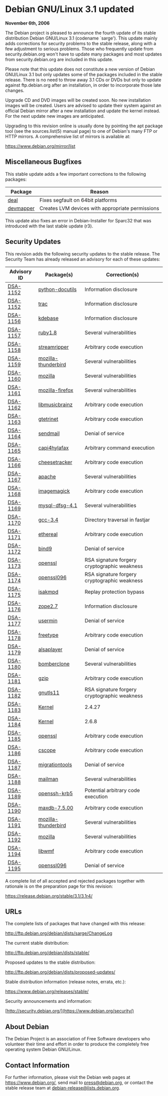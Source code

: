 
Debian GNU/Linux 3.1 updated
============================


**November 6th, 2006**


The Debian project is pleased to announce the fourth update of its
stable distribution Debian GNU/Linux 3.1 (codename `sarge'). This
update mainly adds corrections for security problems to the stable
release, along with a few adjustment to serious problems. Those who
frequently update from security.debian.org won't have to update many
packages and most updates from security.debian.org are included in
this update.


Please note that this update does not constitute a new version of
Debian GNU/Linux 3.1 but only updates some of the packages included in
the stable release. There is no need to throw away 3.1 CDs or DVDs
but only to update against ftp.debian.org after an installation, in
order to incorporate those late changes.


Upgrade CD and DVD images will be created soon. No new installation
images will be created. Users are advised to update their system
against an official Debian mirror after a new installation and update
the kernel instead. For the next update new images are anticipated.


Upgrading to this revision online is usually done by pointing the
apt package tool (see the sources.list(5) manual page) to one of
Debian's many FTP or HTTP mirrors. A comprehensive list of mirrors is
available at:



<https://www.debian.org/mirror/list>

Miscellaneous Bugfixes
----------------------


This stable update adds a few important corrections to the following
packages:




| Package | Reason |
| --- | --- |
| [deal](https://packages.debian.org/src:deal) | Fixes segfault on 64bit platforms |
| [devmapper](https://packages.debian.org/src:devmapper) | Creates LVM devices with appropriate permissions |


This update also fixes an error in Debian-Installer for Sparc32 that
was introduced with the last stable update (r3).


Security Updates
----------------


This revision adds the following security updates to the stable release.
The Security Team has already released an advisory for each of these
updates:




| Advisory ID | Package(s) | Correction(s) |
| --- | --- | --- |
| [DSA-1152](https://www.debian.org/security/2006/dsa-1152) | [python-docutils](https://packages.debian.org/src:python-docutils) | Information disclosure |
| [DSA-1152](https://www.debian.org/security/2006/dsa-1152) | [trac](https://packages.debian.org/src:trac) | Information disclosure |
| [DSA-1156](https://www.debian.org/security/2006/dsa-1156) | [kdebase](https://packages.debian.org/src:kdebase) | Information disclosure |
| [DSA-1157](https://www.debian.org/security/2006/dsa-1157) | [ruby1.8](https://packages.debian.org/src:ruby1.8) | Several vulnerabilities |
| [DSA-1158](https://www.debian.org/security/2006/dsa-1158) | [streamripper](https://packages.debian.org/src:streamripper) | Arbitrary code execution |
| [DSA-1159](https://www.debian.org/security/2006/dsa-1159) | [mozilla-thunderbird](https://packages.debian.org/src:mozilla-thunderbird) | Several vulnerabilities |
| [DSA-1160](https://www.debian.org/security/2006/dsa-1160) | [mozilla](https://packages.debian.org/src:mozilla) | Several vulnerabilities |
| [DSA-1161](https://www.debian.org/security/2006/dsa-1161) | [mozilla-firefox](https://packages.debian.org/src:mozilla-firefox) | Several vulnerabilities |
| [DSA-1162](https://www.debian.org/security/2006/dsa-1162) | [libmusicbrainz](https://packages.debian.org/src:libmusicbrainz) | Arbitrary code execution |
| [DSA-1163](https://www.debian.org/security/2006/dsa-1163) | [gtetrinet](https://packages.debian.org/src:gtetrinet) | Arbitrary code execution |
| [DSA-1164](https://www.debian.org/security/2006/dsa-1164) | [sendmail](https://packages.debian.org/src:sendmail) | Denial of service |
| [DSA-1165](https://www.debian.org/security/2006/dsa-1165) | [capi4hylafax](https://packages.debian.org/src:capi4hylafax) | Arbitrary command execution |
| [DSA-1166](https://www.debian.org/security/2006/dsa-1166) | [cheesetracker](https://packages.debian.org/src:cheesetracker) | Arbitrary code execution |
| [DSA-1167](https://www.debian.org/security/2006/dsa-1167) | [apache](https://packages.debian.org/src:apache) | Several vulnerabilities |
| [DSA-1168](https://www.debian.org/security/2006/dsa-1168) | [imagemagick](https://packages.debian.org/src:imagemagick) | Arbitrary code execution |
| [DSA-1169](https://www.debian.org/security/2006/dsa-1169) | [mysql-dfsg-4.1](https://packages.debian.org/src:mysql-dfsg-4.1) | Several vulnerabilities |
| [DSA-1170](https://www.debian.org/security/2006/dsa-1170) | [gcc-3.4](https://packages.debian.org/src:gcc-3.4) | Directory traversal in fastjar |
| [DSA-1171](https://www.debian.org/security/2006/dsa-1171) | [ethereal](https://packages.debian.org/src:ethereal) | Arbitrary code execution |
| [DSA-1172](https://www.debian.org/security/2006/dsa-1172) | [bind9](https://packages.debian.org/src:bind9) | Denial of service |
| [DSA-1173](https://www.debian.org/security/2006/dsa-1173) | [openssl](https://packages.debian.org/src:openssl) | RSA signature forgery cryptographic weakness |
| [DSA-1174](https://www.debian.org/security/2006/dsa-1174) | [openssl096](https://packages.debian.org/src:openssl096) | RSA signature forgery cryptographic weakness |
| [DSA-1175](https://www.debian.org/security/2006/dsa-1175) | [isakmpd](https://packages.debian.org/src:isakmpd) | Replay protection bypass |
| [DSA-1176](https://www.debian.org/security/2006/dsa-1176) | [zope2.7](https://packages.debian.org/src:zope2.7) | Information disclosure |
| [DSA-1177](https://www.debian.org/security/2006/dsa-1177) | [usermin](https://packages.debian.org/src:usermin) | Denial of service |
| [DSA-1178](https://www.debian.org/security/2006/dsa-1178) | [freetype](https://packages.debian.org/src:freetype) | Arbitrary code execution |
| [DSA-1179](https://www.debian.org/security/2006/dsa-1179) | [alsaplayer](https://packages.debian.org/src:alsaplayer) | Denial of service |
| [DSA-1180](https://www.debian.org/security/2006/dsa-1180) | [bomberclone](https://packages.debian.org/src:bomberclone) | Several vulnerabilities |
| [DSA-1181](https://www.debian.org/security/2006/dsa-1181) | [gzip](https://packages.debian.org/src:gzip) | Arbitrary code execution |
| [DSA-1182](https://www.debian.org/security/2006/dsa-1182) | [gnutls11](https://packages.debian.org/src:gnutls11) | RSA signature forgery cryptographic weakness |
| [DSA-1183](https://www.debian.org/security/2006/dsa-1183) | [Kernel](https://packages.debian.org/src:Kernel) | 2.4.27 |
| [DSA-1184](https://www.debian.org/security/2006/dsa-1184) | [Kernel](https://packages.debian.org/src:Kernel) | 2.6.8 |
| [DSA-1185](https://www.debian.org/security/2006/dsa-1185) | [openssl](https://packages.debian.org/src:openssl) | Arbitrary code execution |
| [DSA-1186](https://www.debian.org/security/2006/dsa-1186) | [cscope](https://packages.debian.org/src:cscope) | Arbitrary code execution |
| [DSA-1187](https://www.debian.org/security/2006/dsa-1187) | [migrationtools](https://packages.debian.org/src:migrationtools) | Denial of service |
| [DSA-1188](https://www.debian.org/security/2006/dsa-1188) | [mailman](https://packages.debian.org/src:mailman) | Several vulnerabilities |
| [DSA-1189](https://www.debian.org/security/2006/dsa-1189) | [openssh-krb5](https://packages.debian.org/src:openssh-krb5) | Potential arbitrary code execution |
| [DSA-1190](https://www.debian.org/security/2006/dsa-1190) | [maxdb-7.5.00](https://packages.debian.org/src:maxdb-7.5.00) | Arbitrary code execution |
| [DSA-1191](https://www.debian.org/security/2006/dsa-1191) | [mozilla-thunderbird](https://packages.debian.org/src:mozilla-thunderbird) | Several vulnerabilities |
| [DSA-1192](https://www.debian.org/security/2006/dsa-1192) | [mozilla](https://packages.debian.org/src:mozilla) | Several vulnerabilities |
| [DSA-1194](https://www.debian.org/security/2006/dsa-1194) | [libwmf](https://packages.debian.org/src:libwmf) | Arbitrary code execution |
| [DSA-1195](https://www.debian.org/security/2006/dsa-1195) | [openssl096](https://packages.debian.org/src:openssl096) | Denial of service |


A complete list of all accepted and rejected packages together with
rationale is on the preparation page for this revision:



<https://release.debian.org/stable/3.1/3.1r4/>

URLs
----


The complete lists of packages that have changed with this
release:



<http://ftp.debian.org/debian/dists/sarge/ChangeLog>

The current stable distribution:



<http://ftp.debian.org/debian/dists/stable/>

Proposed updates to the stable distribution:



<http://ftp.debian.org/debian/dists/proposed-updates/>

Stable distribution information (release notes, errata, etc.):



<https://www.debian.org/releases/stable/>

Security announcements and information:



[http://security.debian.org/](https://www.debian.org/security/)

About Debian
------------


The Debian Project is an association of Free Software developers who
volunteer their time and effort in order to produce the completely
free operating system Debian GNU/Linux.


Contact Information
-------------------


For further information, please visit the Debian web pages at
<https://www.debian.org/>, send mail to
<press@debian.org>, or contact the stable release team at
<debian-release@lists.debian.org>.



